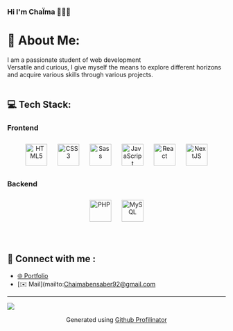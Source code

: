 ### Hi I'm ChaÏma 👋🏻🌙

# 💫 About Me:
I am a passionate student of web development<br>
Versatile and curious, I give myself the means to explore different horizons and acquire various skills through various projects.
<br><br>

## 💻 Tech Stack:
### Frontend  
<div align="center">  
<a href="https://en.wikipedia.org/wiki/HTML5" target="_blank"><img style="margin: 10px" src="https://profilinator.rishav.dev/skills-assets/html5-original-wordmark.svg" alt="HTML5" height="50" /></a>  
<a href="https://www.w3schools.com/css/" target="_blank"><img style="margin: 10px" src="https://profilinator.rishav.dev/skills-assets/css3-original-wordmark.svg" alt="CSS3" height="50" /></a>  
<a href="https://sass-lang.com/" target="_blank"><img style="margin: 10px" src="https://profilinator.rishav.dev/skills-assets/sass-original.svg" alt="Sass" height="50" /></a>  
<a href="https://www.javascript.com/" target="_blank"><img style="margin: 10px" src="https://profilinator.rishav.dev/skills-assets/javascript-original.svg" alt="JavaScript" height="50" /></a>  
<a href="https://reactjs.org/" target="_blank"><img style="margin: 10px" src="https://profilinator.rishav.dev/skills-assets/react-original-wordmark.svg" alt="React" height="50" /></a>  
<a href="https://nextjs.org/" target="_blank"><img style="margin: 10px" src="https://profilinator.rishav.dev/skills-assets/nextjs.png" alt="NextJS" height="50" /></a>  
</div>
</td><td valign="top" width="45%">

### Backend  
<div align="center">  
<a href="https://www.php.net/" target="_blank"><img style="margin: 10px" src="https://profilinator.rishav.dev/skills-assets/php-original.svg" alt="PHP" height="50" /></a>  
<a href="https://www.mysql.com/" target="_blank"><img style="margin: 10px" src="https://profilinator.rishav.dev/skills-assets/mysql-original-wordmark.svg" alt="MySQL" height="50" /></a>  
</div>

</td><td valign="top" width="45%">
</td></tr></table>  
<br><br>

 ## 🔎 Connect with me :
- [🌐 Portfolio](https://chaimabensaber.fr/)
- [✉️ Mail](mailto:Chaimabensaber92@gmail.com

---
[![](https://visitcount.itsvg.in/api?id=Chaimabensaber&icon=0&color=0)](https://visitcount.itsvg.in)

<div align="center">Generated using <a href="https://profilinator.rishav.dev/" target="_blank">Github Profilinator</a></div>

<!-- Proudly created with GPRM ( https://gprm.itsvg.in ) -->
